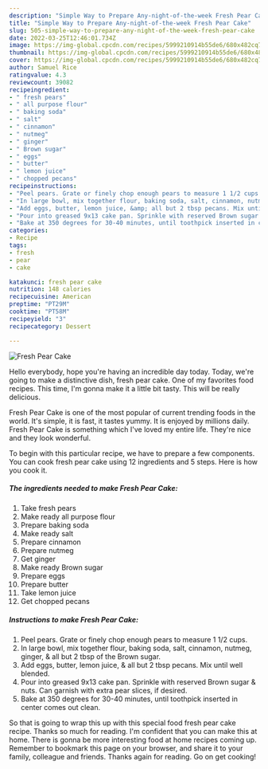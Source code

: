 ```yaml
---
description: "Simple Way to Prepare Any-night-of-the-week Fresh Pear Cake"
title: "Simple Way to Prepare Any-night-of-the-week Fresh Pear Cake"
slug: 505-simple-way-to-prepare-any-night-of-the-week-fresh-pear-cake
date: 2022-03-25T12:46:01.734Z
image: https://img-global.cpcdn.com/recipes/5999210914b55de6/680x482cq70/fresh-pear-cake-recipe-main-photo.jpg
thumbnail: https://img-global.cpcdn.com/recipes/5999210914b55de6/680x482cq70/fresh-pear-cake-recipe-main-photo.jpg
cover: https://img-global.cpcdn.com/recipes/5999210914b55de6/680x482cq70/fresh-pear-cake-recipe-main-photo.jpg
author: Samuel Rice
ratingvalue: 4.3
reviewcount: 39082
recipeingredient:
- " fresh pears"
- " all purpose flour"
- " baking soda"
- " salt"
- " cinnamon"
- " nutmeg"
- " ginger"
- " Brown sugar"
- " eggs"
- " butter"
- " lemon juice"
- " chopped pecans"
recipeinstructions:
- "Peel pears. Grate or finely chop enough pears to measure 1 1/2 cups."
- "In large bowl, mix together flour, baking soda, salt, cinnamon, nutmeg, ginger, &amp; all but 2 tbsp of the Brown sugar."
- "Add eggs, butter, lemon juice, &amp; all but 2 tbsp pecans. Mix until well blended."
- "Pour into greased 9x13 cake pan. Sprinkle with reserved Brown sugar &amp; nuts. Can garnish with extra pear slices, if desired."
- "Bake at 350 degrees for 30-40 minutes, until toothpick inserted in center comes out clean."
categories:
- Recipe
tags:
- fresh
- pear
- cake

katakunci: fresh pear cake 
nutrition: 148 calories
recipecuisine: American
preptime: "PT29M"
cooktime: "PT58M"
recipeyield: "3"
recipecategory: Dessert

---
```



![Fresh Pear Cake](https://img-global.cpcdn.com/recipes/5999210914b55de6/680x482cq70/fresh-pear-cake-recipe-main-photo.jpg)

Hello everybody, hope you're having an incredible day today. Today, we're going to make a distinctive dish, fresh pear cake. One of my favorites food recipes. This time, I'm gonna make it a little bit tasty. This will be really delicious.



Fresh Pear Cake is one of the most popular of current trending foods in the world. It's simple, it is fast, it tastes yummy. It is enjoyed by millions daily. Fresh Pear Cake is something which I've loved my entire life. They're nice and they look wonderful.


To begin with this particular recipe, we have to prepare a few components. You can cook fresh pear cake using 12 ingredients and 5 steps. Here is how you cook it.

<!--inarticleads1-->

##### The ingredients needed to make Fresh Pear Cake:

1. Take  fresh pears
1. Make ready  all purpose flour
1. Prepare  baking soda
1. Make ready  salt
1. Prepare  cinnamon
1. Prepare  nutmeg
1. Get  ginger
1. Make ready  Brown sugar
1. Prepare  eggs
1. Prepare  butter
1. Take  lemon juice
1. Get  chopped pecans




<!--inarticleads2-->

##### Instructions to make Fresh Pear Cake:

1. Peel pears. Grate or finely chop enough pears to measure 1 1/2 cups.
1. In large bowl, mix together flour, baking soda, salt, cinnamon, nutmeg, ginger, &amp; all but 2 tbsp of the Brown sugar.
1. Add eggs, butter, lemon juice, &amp; all but 2 tbsp pecans. Mix until well blended.
1. Pour into greased 9x13 cake pan. Sprinkle with reserved Brown sugar &amp; nuts. Can garnish with extra pear slices, if desired.
1. Bake at 350 degrees for 30-40 minutes, until toothpick inserted in center comes out clean.




So that is going to wrap this up with this special food fresh pear cake recipe. Thanks so much for reading. I'm confident that you can make this at home. There is gonna be more interesting food at home recipes coming up. Remember to bookmark this page on your browser, and share it to your family, colleague and friends. Thanks again for reading. Go on get cooking!
